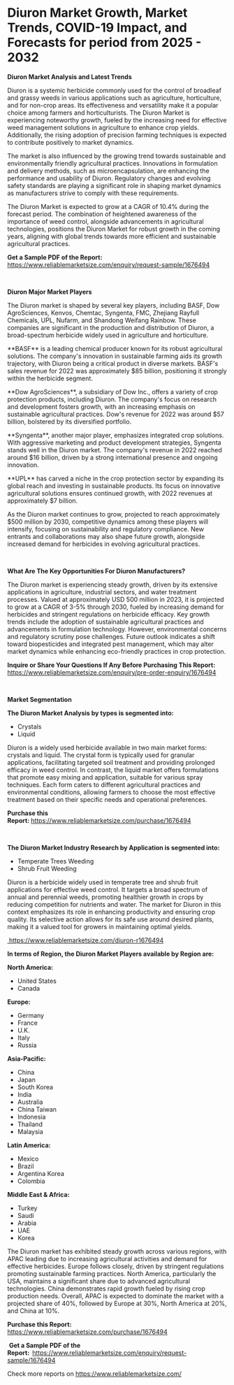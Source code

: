 <p><h1>Diuron Market Growth, Market Trends, COVID-19 Impact, and Forecasts for period from 2025 - 2032</h1></p><p><strong>Diuron Market Analysis and Latest Trends</strong></p>
<p><p>Diuron is a systemic herbicide commonly used for the control of broadleaf and grassy weeds in various applications such as agriculture, horticulture, and for non-crop areas. Its effectiveness and versatility make it a popular choice among farmers and horticulturists. The Diuron Market is experiencing noteworthy growth, fueled by the increasing need for effective weed management solutions in agriculture to enhance crop yields. Additionally, the rising adoption of precision farming techniques is expected to contribute positively to market dynamics.</p><p>The market is also influenced by the growing trend towards sustainable and environmentally friendly agricultural practices. Innovations in formulation and delivery methods, such as microencapsulation, are enhancing the performance and usability of Diuron. Regulatory changes and evolving safety standards are playing a significant role in shaping market dynamics as manufacturers strive to comply with these requirements.</p><p>The Diuron Market is expected to grow at a CAGR of 10.4% during the forecast period. The combination of heightened awareness of the importance of weed control, alongside advancements in agricultural technologies, positions the Diuron Market for robust growth in the coming years, aligning with global trends towards more efficient and sustainable agricultural practices.</p></p>
<p><strong>Get a Sample PDF of the Report:&nbsp;</strong> <a href="https://www.reliablemarketsize.com/enquiry/request-sample/1676494?utm_campaign=1879&utm_medium=2&utm_source=Github&utm_content=ia&utm_term=30012025&utm_id=diuron">https://www.reliablemarketsize.com/enquiry/request-sample/1676494</a></p>
<p>&nbsp;</p>
<p><strong>Diuron Major Market Players</strong></p>
<p><p>The Diuron market is shaped by several key players, including BASF, Dow AgroSciences, Kenvos, Chemtac, Syngenta, FMC, Zhejiang Rayfull Chemicals, UPL, Nufarm, and Shandong Weifang Rainbow. These companies are significant in the production and distribution of Diuron, a broad-spectrum herbicide widely used in agriculture and horticulture.</p><p>**BASF** is a leading chemical producer known for its robust agricultural solutions. The company's innovation in sustainable farming aids its growth trajectory, with Diuron being a critical product in diverse markets. BASF's sales revenue for 2022 was approximately $85 billion, positioning it strongly within the herbicide segment.</p><p>**Dow AgroSciences**, a subsidiary of Dow Inc., offers a variety of crop protection products, including Diuron. The company's focus on research and development fosters growth, with an increasing emphasis on sustainable agricultural practices. Dow's revenue for 2022 was around $57 billion, bolstered by its diversified portfolio.</p><p>**Syngenta**, another major player, emphasizes integrated crop solutions. With aggressive marketing and product development strategies, Syngenta stands well in the Diuron market. The company's revenue in 2022 reached around $16 billion, driven by a strong international presence and ongoing innovation.</p><p>**UPL** has carved a niche in the crop protection sector by expanding its global reach and investing in sustainable products. Its focus on innovative agricultural solutions ensures continued growth, with 2022 revenues at approximately $7 billion.</p><p>As the Diuron market continues to grow, projected to reach approximately $500 million by 2030, competitive dynamics among these players will intensify, focusing on sustainability and regulatory compliance. New entrants and collaborations may also shape future growth, alongside increased demand for herbicides in evolving agricultural practices.</p></p>
<p>&nbsp;</p>
<p><strong>What Are The Key Opportunities For Diuron Manufacturers?</strong></p>
<p><p>The Diuron market is experiencing steady growth, driven by its extensive applications in agriculture, industrial sectors, and water treatment processes. Valued at approximately USD 500 million in 2023, it is projected to grow at a CAGR of 3-5% through 2030, fueled by increasing demand for herbicides and stringent regulations on herbicide efficacy. Key growth trends include the adoption of sustainable agricultural practices and advancements in formulation technology. However, environmental concerns and regulatory scrutiny pose challenges. Future outlook indicates a shift toward biopesticides and integrated pest management, which may alter market dynamics while enhancing eco-friendly practices in crop protection.</p></p>
<p><strong>Inquire or Share Your Questions If Any Before Purchasing This Report:</strong> <a href="https://www.reliablemarketsize.com/enquiry/pre-order-enquiry/1676494?utm_campaign=1879&utm_medium=2&utm_source=Github&utm_content=ia&utm_term=30012025&utm_id=diuron">https://www.reliablemarketsize.com/enquiry/pre-order-enquiry/1676494</a></p>
<p>&nbsp;</p>
<p><strong>Market Segmentation</strong></p>
<p><strong>The Diuron Market Analysis by types is segmented into:</strong></p>
<p><ul><li>Crystals</li><li>Liquid</li></ul></p>
<p><p>Diuron is a widely used herbicide available in two main market forms: crystals and liquid. The crystal form is typically used for granular applications, facilitating targeted soil treatment and providing prolonged efficacy in weed control. In contrast, the liquid market offers formulations that promote easy mixing and application, suitable for various spray techniques. Each form caters to different agricultural practices and environmental conditions, allowing farmers to choose the most effective treatment based on their specific needs and operational preferences.</p></p>
<p><strong>Purchase this Report:&nbsp;</strong><a href="https://www.reliablemarketsize.com/purchase/1676494?utm_campaign=1879&utm_medium=2&utm_source=Github&utm_content=ia&utm_term=30012025&utm_id=diuron">https://www.reliablemarketsize.com/purchase/1676494</a></p>
<p>&nbsp;</p>
<p><strong>The Diuron Market Industry Research by Application is segmented into:</strong></p>
<p><ul><li>Temperate Trees Weeding</li><li>Shrub Fruit Weeding</li></ul></p>
<p><p>Diuron is a herbicide widely used in temperate tree and shrub fruit applications for effective weed control. It targets a broad spectrum of annual and perennial weeds, promoting healthier growth in crops by reducing competition for nutrients and water. The market for Diuron in this context emphasizes its role in enhancing productivity and ensuring crop quality. Its selective action allows for its safe use around desired plants, making it a valued tool for growers in maintaining optimal yields.</p></p>
<p><a href="https://www.reliablemarketsize.com/diuron-r1676494?utm_campaign=1879&utm_medium=2&utm_source=Github&utm_content=ia&utm_term=30012025&utm_id=diuron">&nbsp;https://www.reliablemarketsize.com/diuron-r1676494</a></p>
<p><strong>In terms of Region, the Diuron Market Players available by Region are:</strong></p>
<p>
    <p> <strong> North America: </strong>
        <ul>
            <li>United States</li>
            <li>Canada</li>
        </ul>
        </p> 
    <p> <strong> Europe: </strong>
        <ul>
            <li>Germany</li>
            <li>France</li>
            <li>U.K.</li>
            <li>Italy</li>
            <li>Russia</li>
        </ul>
        </p> 
    <p> <strong> Asia-Pacific: </strong>
        <ul>
            <li>China</li>
            <li>Japan</li>
            <li>South Korea</li>
            <li>India</li>
            <li>Australia</li>
            <li>China Taiwan</li>
            <li>Indonesia</li>
            <li>Thailand</li>
            <li>Malaysia</li>
        </ul>
        </p> 
    <p> <strong> Latin America: </strong>
        <ul>
            <li>Mexico</li>
            <li>Brazil</li>
            <li>Argentina Korea</li>
            <li>Colombia</li>
        </ul>
        </p> 
    <p> <strong> Middle East & Africa: </strong>
        <ul>
            <li>Turkey</li>
            <li>Saudi</li>
            <li>Arabia</li>
            <li>UAE</li>
            <li>Korea</li>
        </ul>
    </p>
    </p>
<p><p>The Diuron market has exhibited steady growth across various regions, with APAC leading due to increasing agricultural activities and demand for effective herbicides. Europe follows closely, driven by stringent regulations promoting sustainable farming practices. North America, particularly the USA, maintains a significant share due to advanced agricultural technologies. China demonstrates rapid growth fueled by rising crop production needs. Overall, APAC is expected to dominate the market with a projected share of 40%, followed by Europe at 30%, North America at 20%, and China at 10%.</p></p>
<p><strong>Purchase this Report: </strong><a href="https://www.reliablemarketsize.com/purchase/1676494?utm_campaign=1879&utm_medium=2&utm_source=Github&utm_content=ia&utm_term=30012025&utm_id=diuron">https://www.reliablemarketsize.com/purchase/1676494</a></p>
<p>&nbsp;<strong>Get a Sample PDF of the Report:&nbsp;&nbsp;</strong><a href="https://www.reliablemarketsize.com/enquiry/request-sample/1676494?utm_campaign=1879&utm_medium=2&utm_source=Github&utm_content=ia&utm_term=30012025&utm_id=diuron">https://www.reliablemarketsize.com/enquiry/request-sample/1676494</a></p>
<p><strong></strong></p>
<p>Check more reports on <a href="https://www.reliablemarketsize.com/?utm_campaign=1879&utm_medium=2&utm_source=Github&utm_content=ia&utm_term=30012025&utm_id=diuron">https://www.reliablemarketsize.com/</a></p>